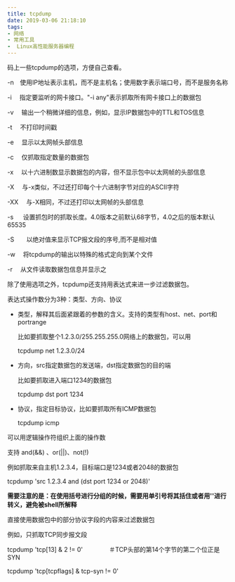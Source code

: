 ```yaml
---
title: tcpdump
date: 2019-03-06 21:18:10
tags:
- 网络
- 常用工具
-  Linux高性能服务器编程
---
```


码上一些tcpdump的选项，方便自己查看。

-n　使用IP地址表示主机，而不是主机名；使用数字表示端口号，而不是服务名称

-i　  指定要监听的网卡接口。"-i any"表示抓取所有网卡接口上的数据包

-v　 输出一个稍微详细的信息，例如，显示IP数据包中的TTL和TOS信息

-t　  不打印时间戳

-e　  显示以太网帧头部信息

-c　   仅抓取指定数量的数据包

-x　   以十六进制数显示数据包的内容，但不显示包中以太网帧的头部信息

-X　   与-x类似，不过还打印每个十六进制字节对应的ASCII字符

-XX　 与-X相同，不过还打印以太网帧的头部信息

-s 　   设置抓包时的抓取长度。4.0版本之前默认68字节，4.0之后的版本默认65535

-S　　以绝对值来显示TCP报文段的序号,而不是相对值

-w　   将tcpdump的输出以特殊的格式定向到某个文件

-r　    从文件读取数据包信息并显示之

除了使用选项之外，tcpdump还支持用表达式来进一步过滤数据包。

表达式操作数分为3种：类型、方向、协议

- 类型，解释其后面紧跟着的参数的含义。支持的类型有host、net、port和portrange

  比如要抓取整个1.2.3.0/255.255.255.0网络上的数据包，可以用

  tcpdump net 1.2.3.0/24

- 方向，src指定数据包的发送端，dst指定数据包的目的端

  比如要抓取进入端口1234的数据包

  tcpdump dst port 1234

- 协议，指定目标协议，比如要抓取所有ICMP数据包

  tcpdump icmp

可以用逻辑操作符组织上面的操作数  

支持  and(&&) 、or(||)、not(!)

例如抓取来自主机1.2.3.4，目标端口是1234或者2048的数据包

tcpdump 'src 1.2.3.4 and (dst port 1234 or 2048)'

**需要注意的是：在使用括号进行分组的时候，需要用单引号将其括住或者用'\'进行转义，避免被shell所解释**



直接使用数据包中的部分协议字段的内容来过滤数据包

例如，只抓取TCP同步报文段

tcpdump 'tcp[13] & 2 != 0' 　　　　＃TCP头部的第14个字节的第二个位正是SYN

tcpdump 'tcp[tcpflags] & tcp-syn != 0' 
